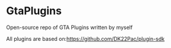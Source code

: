 # GtaPlugins
Open-source repo of GTA Plugins written by myself


All plugins are based on:https://github.com/DK22Pac/plugin-sdk

